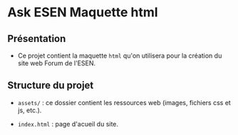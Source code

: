 # Ask ESEN Maquette html

## Présentation

* Ce projet contient la maquette ``html`` qu'on utilisera pour la création du site web Forum de l'ESEN.

## Structure du projet

* ``assets/`` : ce dossier contient les ressources web (images, fichiers css et js, etc.).

* ``index.html`` : page d'acueil du site.
